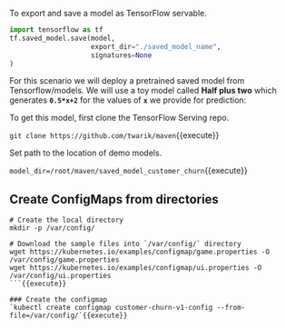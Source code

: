 To export and save a model as TensorFlow servable.

```python
import tensorflow as tf
tf.saved_model.save(model,
                    export_dir="./saved_model_name",
                    signatures=None
)
```

For this scenario we will deploy a pretrained saved model from Tensorflow/models. We will use a toy model called **Half plus two** which generates  **`0.5*x+2`** for the values of **`x`** we provide for prediction:

To get this model, first clone the TensorFlow Serving repo.

<!-- `git clone https://github.com/tensorflow/serving`{{execute}} -->
`git clone https://github.com/twarik/maven`{{execute}}

Set path to the location of demo models.

<!-- `model_dir=/root/serving/tensorflow_serving/servables/tensorflow/testdata/saved_model_half_plus_two_cpu`{{execute}} -->

`model_dir=/root/maven/saved_model_customer_churn`{{execute}}

## Create ConfigMaps from directories

```
# Create the local directory
mkdir -p /var/config/

# Download the sample files into `/var/config/` directory
wget https://kubernetes.io/examples/configmap/game.properties -O /var/config/game.properties
wget https://kubernetes.io/examples/configmap/ui.properties -O /var/config/ui.properties
```{{execute}}

### Create the configmap
`kubectl create configmap customer-churn-v1-config --from-file=/var/config/`{{execute}}
